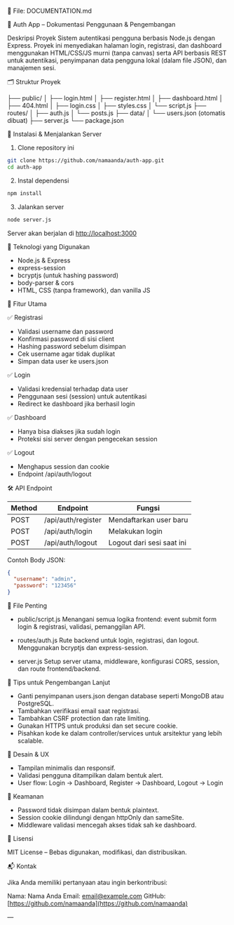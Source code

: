 📁 File: DOCUMENTATION.md

🚀 Auth App – Dokumentasi Penggunaan & Pengembangan

Deskripsi Proyek
Sistem autentikasi pengguna berbasis Node.js dengan Express. Proyek ini menyediakan halaman login, registrasi, dan dashboard menggunakan HTML/CSS/JS murni (tanpa canvas) serta API berbasis REST untuk autentikasi, penyimpanan data pengguna lokal (dalam file JSON), dan manajemen sesi.

🗂 Struktur Proyek

├── public/
│   ├── login.html
│   ├── register.html
│   ├── dashboard.html
│   ├── 404.html
│   ├── login.css
│   ├── styles.css
│   └── script.js
├── routes/
│   ├── auth.js
│   └── posts.js
├── data/
│   └── users.json (otomatis dibuat)
├── server.js
└── package.json

🔧 Instalasi & Menjalankan Server

1. Clone repository ini

```bash
git clone https://github.com/namaanda/auth-app.git
cd auth-app
```

2. Instal dependensi

```bash
npm install
```

3. Jalankan server

```bash
node server.js
```

Server akan berjalan di [http://localhost:3000](http://localhost:3000)

🧠 Teknologi yang Digunakan

* Node.js & Express
* express-session
* bcryptjs (untuk hashing password)
* body-parser & cors
* HTML, CSS (tanpa framework), dan vanilla JS

📘 Fitur Utama

✅ Registrasi

* Validasi username dan password
* Konfirmasi password di sisi client
* Hashing password sebelum disimpan
* Cek username agar tidak duplikat
* Simpan data user ke users.json

✅ Login

* Validasi kredensial terhadap data user
* Penggunaan sesi (session) untuk autentikasi
* Redirect ke dashboard jika berhasil login

✅ Dashboard

* Hanya bisa diakses jika sudah login
* Proteksi sisi server dengan pengecekan session

✅ Logout

* Menghapus session dan cookie
* Endpoint /api/auth/logout

🛠 API Endpoint

| Method | Endpoint           | Fungsi                    |
| ------ | ------------------ | ------------------------- |
| POST   | /api/auth/register | Mendaftarkan user baru    |
| POST   | /api/auth/login    | Melakukan login           |
| POST   | /api/auth/logout   | Logout dari sesi saat ini |

Contoh Body JSON:

```json
{
  "username": "admin",
  "password": "123456"
}
```

📁 File Penting

* public/script.js
  Menangani semua logika frontend: event submit form login & registrasi, validasi, pemanggilan API.

* routes/auth.js
  Rute backend untuk login, registrasi, dan logout. Menggunakan bcryptjs dan express-session.

* server.js
  Setup server utama, middleware, konfigurasi CORS, session, dan route frontend/backend.

🧩 Tips untuk Pengembangan Lanjut

* Ganti penyimpanan users.json dengan database seperti MongoDB atau PostgreSQL.
* Tambahkan verifikasi email saat registrasi.
* Tambahkan CSRF protection dan rate limiting.
* Gunakan HTTPS untuk produksi dan set secure cookie.
* Pisahkan kode ke dalam controller/services untuk arsitektur yang lebih scalable.

🎨 Desain & UX

* Tampilan minimalis dan responsif.
* Validasi pengguna ditampilkan dalam bentuk alert.
* User flow: Login → Dashboard, Register → Dashboard, Logout → Login

🔐 Keamanan

* Password tidak disimpan dalam bentuk plaintext.
* Session cookie dilindungi dengan httpOnly dan sameSite.
* Middleware validasi mencegah akses tidak sah ke dashboard.

🤝 Lisensi

MIT License – Bebas digunakan, modifikasi, dan distribusikan.

📬 Kontak

Jika Anda memiliki pertanyaan atau ingin berkontribusi:

Nama: Nama Anda
Email: [email@example.com](mailto:email@example.com)
GitHub: [https://github.com/namaanda](https://github.com/namaanda)

—

